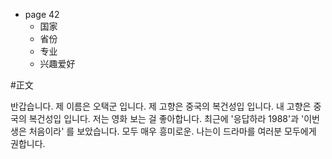 * page 42
    *  国家
    *  省份
    *  专业
    *  兴趣爱好


#正文

반갑습니다. 제 이름은 오택군 입니다.
제 고향은 중국의 복건성입 입니다.
내 고향은 중국의 복건성입 입니다.
저는 영화 보는 걸 좋아합니다.
최근에 '응답하라 1988'과 '이번 생은 처음이라' 를 보았습니다.
모두 매우 흥미로운.
나는이 드라마를 여러분 모두에게 권합니다.
